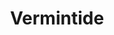---
title: Vermintide
crosslinks:
- youtubefactsbot
- u_imguralbumbot
- livven
- youtubot
- anti_gif_bot
- VermintideLFG
- tmsbmeta
- pcmasterrace
- xkcd
- ImaginaryWarhammer
- totalwar
- deathwing
- Games
- paydaytheheist
- enlightenedbirdmen
- totallynotrobots
- Enhancement
- thisismylifenow
- pics
- Warhammer
---